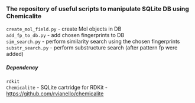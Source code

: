 ### The repository of useful scripts to manipulate SQLite DB using Chemicalite

`create_mol_field.py` - create Mol objects in DB  
`add_fp_to_db.py` - add chosen fingerprints to DB  
`sim_search.py` - perform similarity search using the chosen fingerprints  
`substr_search.py` - perform substructure search (after pattern fp were added)  

##### Dependency

`rdkit`  
`Chemicalite` - SQLite cartridge for RDKit - https://github.com/rvianello/chemicalite
